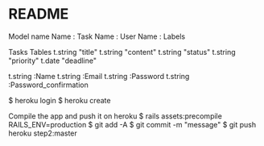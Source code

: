 # README

Model name
Name : Task
Name : User
Name : Labels

Tasks Tables
t.string "title"
t.string "content"
t.string "status"
t.string "priority"
t.date "deadline"

t.string :Name
t.string :Email
t.string :Password
t.string :Password_confirmation

$ heroku login
$ heroku create

Compile the app and push it on heroku
$ rails assets:precompile RAILS_ENV=production
$ git add -A
$ git commit -m "message"
$  git push heroku step2:master

